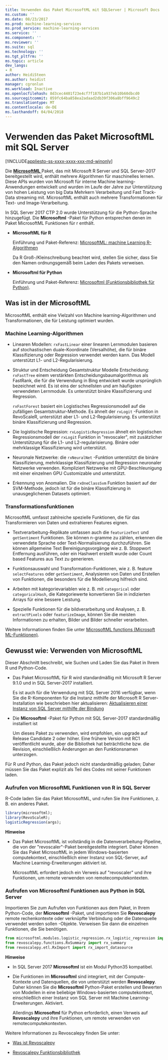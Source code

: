 ```yaml
---
title: Verwenden das Paket MicrosoftML mit SQLServer | Microsoft Docs
ms.custom: ''
ms.date: 08/23/2017
ms.prod: machine-learning-services
ms.prod_service: machine-learning-services
ms.service: ''
ms.component: ''
ms.reviewer: ''
ms.suite: sql
ms.technology: ''
ms.tgt_pltfrm: ''
ms.topic: article
dev_langs:
- R
author: HeidiSteen
ms.author: heidist
manager: cgronlun
ms.workload: Inactive
ms.openlocfilehash: 8d3cec4401f23e4cf7f187b1a937eb10b60dbcd0
ms.sourcegitcommit: 059fc64ba858ea2adaad2db39f306a8bff9649c2
ms.translationtype: MT
ms.contentlocale: de-DE
ms.lasthandoff: 04/04/2018
---
```

# <a name="using-the-microsoftml-package-with-sql-server"></a>Verwenden das Paket MicrosoftML mit SQL Server
[!INCLUDE[appliesto-ss-xxxx-xxxx-xxx-md-winonly](../includes/appliesto-ss-xxxx-xxxx-xxx-md-winonly.md)]

Die [ **MicrosoftML** ](https://msdn.microsoft.com/microsoft-r/microsoftml-introduction) Paket, das mit Microsoft R Server und SQL Server-2017 bereitgestellt wird, enthält mehrere Algorithmen für maschinelles lernen. Diese APIs wurden von Microsoft für interne Machine learning-Anwendungen entwickelt und wurden im Laufe der Jahre zur Unterstützung von hohen Leistung von big Data Mehrkern Verarbeitung und Fast Track-Data streaming mit. MicrosoftML enthält auch mehrere Transformationen für Text- und Image-Verarbeitung.

In SQL Server 2017 CTP 2.0 wurde Unterstützung für die Python-Sprache hinzugefügt. Die **Microsoftml** -Paket für Python entsprechen denen im Paket MicrosoftML Funktionen für r enthält. 

+ **MicrosoftML für R**

    Einführung und Paket-Referenz: [MicrosoftML: machine Learning R-Algorithmen](https://docs.microsoft.com/en-us/r-server/r-reference/microsoftml/microsoftml-package)

    Da R Groß-/Kleinschreibung beachtet wird, stellen Sie sicher, dass Sie den Namen ordnungsgemäß beim Laden des Pakets verweisen.

+ **Microsoftml für Python**

    Einführung und Paket-Referenz: [Microsoftml (Funktionsbibliothek für Python)](https://docs.microsoft.com/r-server/python-reference/microsoftml/microsoftml-package). 

## <a name="whats-in-microsoftml"></a>Was ist in der MicrosoftML

MicrosoftML enthält eine Vielzahl von Machine learning-Algorithmen und Transformationen, die für Leistung optimiert wurden.

### <a name="machine-learning-algorithms"></a>Machine Learning-Algorithmen

-  Linearen Modellen: `rxFastLinear` einer linearen Lernmodulen basieren auf stochastischen duale-Koordinate (Versalhöhe), die für binäre Klassifizierung oder Regression verwendet werden kann. Das Modell unterstützt L1- und L2-Regularisierung.

- Struktur und Entscheidung Gesamtstruktur Modelle Entscheidung: `rxFastTree` einem verstärkten Entscheidungsbaumalgorithmus als FastRank, die für die Verwendung in Bing entwickelt wurde ursprünglich bezeichnet wird. Es ist eins der schnellsten und am häufigsten verwendeten Lernmodule. Es unterstützt binäre Klassifizierung und Regression.

  `rxFastForest` basiert ein Logistisches Regressionsmodell auf die zufälligen Gesamtstruktur-Methode. Es ähnelt der `rxLogit` -Funktion in RevoScaleR, unterstützt aber L1- und L2-Regularisierung. Es unterstützt binäre Klassifizierung und Regression.

- Die logistische Regression: `rxLogisticRegression` ähnelt ein logistischen Regressionsmodell der `rxLogit` Funktion in "revoscaler", mit zusätzlicher Unterstützung für die L1- und L2-regularisierung. Binäre oder mehrklassige Klassifizierung wird unterstützt.

- Neuronale Netzwerke: die `rxNeuralNet` -Funktion unterstützt die binäre Klassifizierung, mehrklassige Klassifizierung und Regression neuronaler Netzwerke verwenden. Kompliziert Netzwerke mit GPU-Beschleunigung mit einer einzelnen GPU Customizable und unterstützt.

- Erkennung von Anomalien.  Die `rxOneClassSvm` Funktion basiert auf der SVM-Methode, jedoch ist für die binäre Klassifizierung in unausgeglichenen Datasets optimiert.

### <a name="transformation-functions"></a>Transformationsfunktionen

MicrosoftML umfasst zahlreiche spezielle Funktionen, die für das Transformieren von Daten und extrahieren Features eignen.

- Textverarbeitung-Replikate umfassen auch die `featurizeText` und `getSentiment` Funktionen. Sie können n-gramme zu zählen, erkennen die verwendete Sprache oder Text-Normalisierung durchzuführen. Sie können allgemeine Text Bereinigungsvorgänge wie z. B. Stoppwort Entfernung ausführen, oder ein Hashwert erstellt wurde oder Count based Features aus Text zu generieren.

- Funktionsauswahl und Transformation-Funktionen, wie z. B. feature `selectFeatures` oder `getSentiment`, Analysieren von Daten und Erstellen von Funktionen, die besonders für die Modellierung hilfreich sind.

- Arbeiten mit kategorievariablen wie z. B. mit `categorical` oder `categoricalHash`, die Kategoriewerte konvertieren Sie in indizierten Arrays für eine bessere Leistung.

- Spezielle Funktionen für die bildverarbeitung und Analysen, z. B. `extractPixels` oder `featurizeImage`, können Sie die meisten Informationen zu erhalten, Bilder und Bilder schneller verarbeiten.

Weitere Informationen finden Sie unter [MicrosoftML functions (Microsoft ML-Funktionen)](https://msdn.microsoft.com/microsoft-r/microsoftml/microsoftml).

## <a name="how-to-use-microsoftml"></a>Gewusst wie: Verwenden von MicrosoftML

Dieser Abschnitt beschreibt, wie Suchen und Laden Sie das Paket in Ihrem R und Python-Code.

+ Das Paket MicrosoftML für R wird standardmäßig mit Microsoft R Server 9.1.0 und in SQL Server-2017 installiert.

    Es ist auch für die Verwendung mit SQL Server 2016 verfügbar, wenn Sie die R-Komponenten für die Instanz mithilfe der Microsoft R Server-Installation wie beschrieben hier aktualisieren: [Aktualisieren einer Instanz von SQL Server mithilfe der Bindung](r/use-sqlbindr-exe-to-upgrade-an-instance-of-sql-server.md)

+ Die **Microsoftml** -Paket für Python mit SQL Server-2017 standardmäßig installiert ist 

   Um dieses Paket zu verwenden, wird empfohlen, ein upgrade auf Release Candidate 2 oder höher. Eine frühere Version mit RC1 veröffentlicht wurde, aber die Bibliothek hat beträchtliche bzw. die Revision, einschließlich Änderungen an den Funktionsnamen unterzogen. 

Für R und Python, das Paket jedoch nicht standardmäßig geladen; Daher müssen Sie das Paket explizit als Teil des Codes mit seiner Funktionen laden.

### <a name="calling-microsoftml-functions-from-r-in-sql-server"></a>Aufrufen von MicrosoftML Funktionen von R in SQL Server

R-Code laden Sie das Paket MicrosoftML, und rufen Sie ihre Funktionen, z. B. ein anderes Paket.

```R
library(microsoftml);
library(RevoScaleR);
logisticRegression(args);
```

**Hinweise**

+ Das Paket MicrosoftML ist vollständig in die Datenverarbeitung-Pipeline, die von der "revoscaler"-Paket bereitgestellte integriert. Daher können Sie das Paket MicrosoftML in jedem Windows-basierten computekontext, einschließlich einer Instanz von SQL-Server, auf Machine Learning-Erweiterungen aktiviert ist.

    MicrosoftML erfordert jedoch ein Verweis auf "revoscaler" und ihre Funktionen, um remote verwenden von remotecomputekontexten.

### <a name="calling-microsoftml-functions-from-python-in-sql-server"></a>Aufrufen von Microsoftml Funktionen aus Python in SQL Server

Importieren Sie zum Aufrufen von Funktionen aus dem Paket, in Ihrem Python-Code, der **Microsoftml** -Paket, und importieren Sie **Revoscalepy** remote rechenkontexte oder verknüpfte Verbindung oder die Datenquelle verwendet werden sollen -Objekte. Verweisen Sie dann die einzelnen Funktionen, die Sie benötigen.

```Python
from microsoftml.modules.logistic_regression.rx_logistic_regression import rx_logistic_regression
from revoscalepy.functions.RxSummary import rx_summary
from revoscalepy.etl.RxImport import rx_import_datasource
```

**Hinweise**

+ In SQL Server 2017 **Microsoftml** ist ein Modul Python35 kompatibel. 

+ Die Funktionen im **Microsoftml** sind integriert, mit der Compute-Kontexte und Datenquellen, die von unterstützt werden **Revoscalepy**. Daher können Sie die **Microsoftml** Python-Paket erstellen und Bewerten von Modellen in eine beliebige Windows-basierten computekontext, einschließlich einer Instanz von SQL Server mit Machine Learning-Erweiterungen. Aktiviert.

    Allerdings **Microsoftml** für Python erforderlich, einen Verweis auf **Revoscalepy** und ihre Funktionen, um remote verwenden von remotecomputekontexten.

Weitere Informationen zu Revoscalepy finden Sie unter:

+ [Was ist Revoscalepy](python/what-is-revoscalepy.md)

+ [Revoscalepy Funktionsbibliothek](https://docs.microsoft.com/en-us/r-server/python-reference/revoscalepy/revoscalepy-package) 
